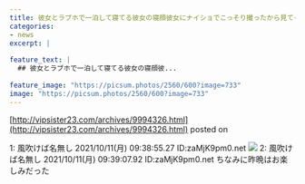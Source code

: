 ```yaml
---
title: 彼女とラブホで一泊して寝てる彼女の寝顔彼女にナイショでこっそり撮ったから見てくれや
categories:
- news
excerpt: |
  
feature_text: |
  ## 彼女とラブホで一泊して寝てる彼女の寝顔彼...
  
feature_image: "https://picsum.photos/2560/600?image=733"
image: "https://picsum.photos/2560/600?image=733"
---
```


[http://vipsister23.com/archives/9994326.html](http://vipsister23.com/archives/9994326.html)
posted on 

<!--more-->

1: 風吹けば名無し 2021/10/11(月) 09:38:55.27 ID:zaMjK9pm0.net ![](https://livedoor.blogimg.jp/vipsister23/imgs/d/a/da5c5ce7-s.jpg) 2: 風吹けば名無し 2021/10/11(月) 09:39:07.92 ID:zaMjK9pm0.net ちなみに昨晩はお楽しみだった
